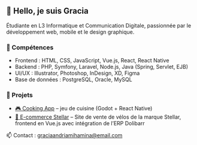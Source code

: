 ## 👋 Hello, je suis Gracia

Étudiante en L3 Informatique et Communication Digitale, passionnée par le développement web, mobile et le design graphique.

### 🧠 Compétences
- Frontend : HTML, CSS, JavaScript, Vue.js, React, React Native
- Backend : PHP, Symfony, Laravel, Node.js, Java (Spring, Servlet, EJB)
- UI/UX : Illustrator, Photoshop, InDesign, XD, Figma
- Base de données : PostgreSQL, Oracle, MySQL

### 🚧 Projets
- [🎮 Cooking App](https://github.com/Ivontsoa-Gracia/cooking-app) – jeu de cuisine (Godot + React Native)
- [🛒 E-commerce Stellar](https://github.com/Ivontsoa-Gracia/E-commerce-Stellar) – Site de vente de vélos de la marque Stellar, frontend en Vue.js avec intégration de l’ERP Dolibarr
  
📫 Contact : graciaandriamihamina@email.com
